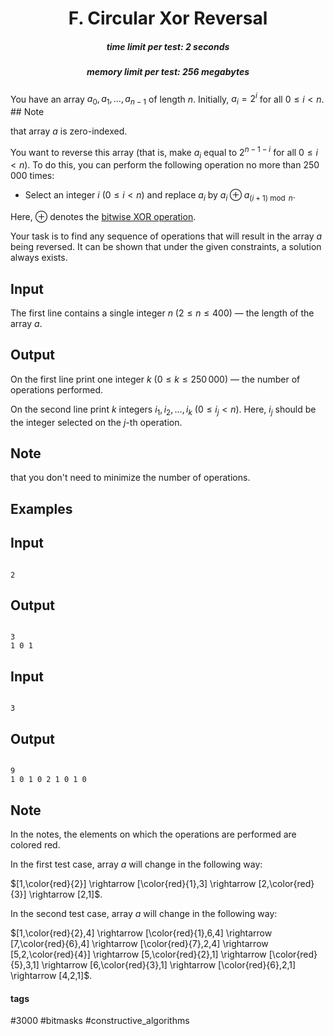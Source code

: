<h1 style='text-align: center;'> F. Circular Xor Reversal</h1>

<h5 style='text-align: center;'>time limit per test: 2 seconds</h5>
<h5 style='text-align: center;'>memory limit per test: 256 megabytes</h5>

You have an array $a_0, a_1, \ldots, a_{n-1}$ of length $n$. Initially, $a_i = 2^i$ for all $0 \le i \lt n$. ## Note

 that array $a$ is zero-indexed. 

You want to reverse this array (that is, make $a_i$ equal to $2^{n-1-i}$ for all $0 \le i \lt n$). To do this, you can perform the following operation no more than $250\,000$ times:

* Select an integer $i$ ($0 \le i \lt n$) and replace $a_i$ by $a_i \oplus a_{(i+1)\bmod n}$.

Here, $\oplus$ denotes the [bitwise XOR operation](https://en.wikipedia.org/wiki/Bitwise_operation#XOR).

Your task is to find any sequence of operations that will result in the array $a$ being reversed. It can be shown that under the given constraints, a solution always exists.

## Input

The first line contains a single integer $n$ ($2 \le n \le 400$) — the length of the array $a$.

## Output

On the first line print one integer $k$ ($0 \le k \le 250\,000$) — the number of operations performed.

On the second line print $k$ integers $i_1,i_2,\ldots,i_k$ ($0 \le i_j \lt n$). Here, $i_j$ should be the integer selected on the $j$-th operation.

## Note

 that you don't need to minimize the number of operations.

## Examples

## Input


```

2

```
## Output


```

3
1 0 1

```
## Input


```

3

```
## Output


```

9
1 0 1 0 2 1 0 1 0 
```
## Note

In the notes, the elements on which the operations are performed are colored red.

In the first test case, array $a$ will change in the following way: 

$[1,\color{red}{2}] \rightarrow [\color{red}{1},3] \rightarrow [2,\color{red}{3}] \rightarrow [2,1]$.

In the second test case, array $a$ will change in the following way:

$[1,\color{red}{2},4] \rightarrow [\color{red}{1},6,4] \rightarrow [7,\color{red}{6},4] \rightarrow [\color{red}{7},2,4] \rightarrow [5,2,\color{red}{4}] \rightarrow [5,\color{red}{2},1] \rightarrow [\color{red}{5},3,1] \rightarrow [6,\color{red}{3},1] \rightarrow [\color{red}{6},2,1] \rightarrow [4,2,1]$.



#### tags 

#3000 #bitmasks #constructive_algorithms 